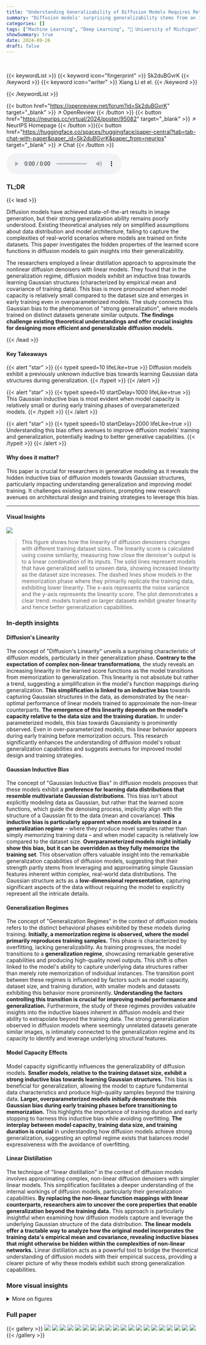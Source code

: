 ```yaml
---
title: "Understanding Generalizability of Diffusion Models Requires Rethinking the Hidden Gaussian Structure"
summary: "Diffusion models' surprising generalizability stems from an inductive bias towards learning Gaussian data structures, a finding that reshapes our understanding of their training and generalization."
categories: []
tags: ["Machine Learning", "Deep Learning", "🏢 University of Michigan",]
showSummary: true
date: 2024-09-26
draft: false
---
```


<br>

{{< keywordList >}}
{{< keyword icon="fingerprint" >}} Sk2duBGvrK {{< /keyword >}}
{{< keyword icon="writer" >}} Xiang Li et el. {{< /keyword >}}
 
{{< /keywordList >}}

{{< button href="https://openreview.net/forum?id=Sk2duBGvrK" target="_blank" >}}
↗ OpenReview
{{< /button >}}
{{< button href="https://neurips.cc/virtual/2024/poster/95082" target="_blank" >}}
↗ NeurIPS Homepage
{{< /button >}}{{< button href="https://huggingface.co/spaces/huggingface/paper-central?tab=tab-chat-with-paper&paper_id=Sk2duBGvrK&paper_from=neurips" target="_blank" >}}
↗ Chat
{{< /button >}}



<audio controls>
    <source src="https://ai-paper-reviewer.com/Sk2duBGvrK/podcast.wav" type="audio/wav">
    Your browser does not support the audio element.
</audio>


### TL;DR


{{< lead >}}

Diffusion models have achieved state-of-the-art results in image generation, but their strong generalization ability remains poorly understood. Existing theoretical analyses rely on simplified assumptions about data distribution and model architecture, failing to capture the complexities of real-world scenarios where models are trained on finite datasets. This paper investigates the hidden properties of the learned score functions in diffusion models to gain insights into their generalizability. 

The researchers employed a linear distillation approach to approximate the nonlinear diffusion denoisers with linear models.  They found that in the generalization regime, diffusion models exhibit an inductive bias towards learning Gaussian structures (characterized by empirical mean and covariance of training data). This bias is more pronounced when model capacity is relatively small compared to the dataset size and emerges in early training even in overparameterized models.  The study connects this Gaussian bias to the phenomenon of "strong generalization", where models trained on distinct datasets generate similar outputs.  **The findings challenge existing theoretical understandings and offer crucial insights for designing more efficient and generalizable diffusion models.**

{{< /lead >}}


#### Key Takeaways

{{< alert "star" >}}
{{< typeit speed=10 lifeLike=true >}} Diffusion models exhibit a previously unknown inductive bias towards learning Gaussian data structures during generalization. {{< /typeit >}}
{{< /alert >}}

{{< alert "star" >}}
{{< typeit speed=10 startDelay=1000 lifeLike=true >}} This Gaussian inductive bias is most evident when model capacity is relatively small or during early training phases of overparameterized models. {{< /typeit >}}
{{< /alert >}}

{{< alert "star" >}}
{{< typeit speed=10 startDelay=2000 lifeLike=true >}} Understanding this bias offers avenues to improve diffusion models' training and generalization, potentially leading to better generative capabilities. {{< /typeit >}}
{{< /alert >}}

#### Why does it matter?
This paper is crucial for researchers in generative modeling as it reveals the hidden inductive bias of diffusion models towards Gaussian structures, particularly impacting understanding generalization and improving model training.  It challenges existing assumptions, prompting new research avenues on architectural design and training strategies to leverage this bias.

------
#### Visual Insights



![](https://ai-paper-reviewer.com/Sk2duBGvrK/figures_3_1.jpg)

> This figure shows how the linearity of diffusion denoisers changes with different training dataset sizes.  The linearity score is calculated using cosine similarity, measuring how close the denoiser's output is to a linear combination of its inputs.  The solid lines represent models that have generalized well to unseen data, showing increased linearity as the dataset size increases. The dashed lines show models in the memorization phase where they primarily replicate the training data, exhibiting lower linearity. The x-axis represents the noise variance and the y-axis represents the linearity score.  The plot demonstrates a clear trend: models trained on larger datasets exhibit greater linearity and hence better generalization capabilities.







### In-depth insights


#### Diffusion's Linearity
The concept of "Diffusion's Linearity" unveils a surprising characteristic of diffusion models, particularly in their generalization phase.  **Contrary to the expectation of complex non-linear transformations**, the study reveals an increasing linearity in the learned score functions as the model transitions from memorization to generalization. This linearity is not absolute but rather a trend, suggesting a simplification in the model's function mappings during generalization.  **This simplification is linked to an inductive bias** towards capturing Gaussian structures in the data, as demonstrated by the near-optimal performance of linear models trained to approximate the non-linear counterparts.  **The emergence of this linearity depends on the model's capacity relative to the data size and the training duration.**  In under-parameterized models, this bias towards Gaussianity is prominently observed.  Even in over-parameterized models, this linear behavior appears during early training before memorization occurs. This research significantly enhances the understanding of diffusion model's robust generalization capabilities and suggests avenues for improved model design and training strategies.

#### Gaussian Inductive Bias
The concept of "Gaussian Inductive Bias" in diffusion models proposes that these models exhibit a **preference for learning data distributions that resemble multivariate Gaussian distributions**. This bias isn't about explicitly modeling data as Gaussian, but rather that the learned score functions, which guide the denoising process, implicitly align with the structure of a Gaussian fit to the data (mean and covariance).  **This inductive bias is particularly apparent when models are trained in a generalization regime** – where they produce novel samples rather than simply memorizing training data – and when model capacity is relatively low compared to the dataset size.  **Overparameterized models might initially show this bias, but it can be overridden as they fully memorize the training set**. This observation offers valuable insight into the remarkable generalization capabilities of diffusion models, suggesting that their strength partly stems from leveraging and approximating simple Gaussian features inherent within complex, real-world data distributions. The Gaussian structure acts as a **low-dimensional representation**, capturing significant aspects of the data without requiring the model to explicitly represent all the intricate details.

#### Generalization Regimes
The concept of "Generalization Regimes" in the context of diffusion models refers to the distinct behavioral phases exhibited by these models during training.  **Initially, a memorization regime is observed, where the model primarily reproduces training samples.**  This phase is characterized by overfitting, lacking generalizability.  As training progresses, the model transitions to a **generalization regime**, showcasing remarkable generative capabilities and producing high-quality novel outputs. This shift is often linked to the model's ability to capture underlying data structures rather than merely rote memorization of individual instances. The transition point between these regimes is influenced by factors such as model capacity, dataset size, and training duration, with smaller models and datasets exhibiting this behavior more prominently.  **Understanding the factors controlling this transition is crucial for improving model performance and generalization.**  Furthermore, the study of these regimes provides valuable insights into the inductive biases inherent in diffusion models and their ability to extrapolate beyond the training data. The strong generalization observed in diffusion models where seemingly unrelated datasets generate similar images, is intimately connected to the generalization regime and its capacity to identify and leverage underlying structural features.

#### Model Capacity Effects
Model capacity significantly influences the generalizability of diffusion models.  **Smaller models, relative to the training dataset size, exhibit a strong inductive bias towards learning Gaussian structures.** This bias is beneficial for generalization, allowing the model to capture fundamental data characteristics and produce high-quality samples beyond the training data.  **Larger, overparameterized models initially demonstrate this Gaussian bias during early training phases before transitioning to memorization.** This highlights the importance of training duration and early stopping to harness this inductive bias while avoiding overfitting.  **The interplay between model capacity, training data size, and training duration is crucial** in understanding how diffusion models achieve strong generalization, suggesting an optimal regime exists that balances model expressiveness with the avoidance of overfitting.

#### Linear Distillation
The technique of "linear distillation" in the context of diffusion models involves approximating complex, non-linear diffusion denoisers with simpler linear models.  This simplification facilitates a deeper understanding of the internal workings of diffusion models, particularly their generalization capabilities. **By replacing the non-linear function mappings with linear counterparts, researchers aim to uncover the core properties that enable generalization beyond the training data.**  This approach is particularly insightful when examining how diffusion models capture and leverage the underlying Gaussian structure of the data distribution. **The linear models offer a tractable way to analyze how the original model incorporates the training data's empirical mean and covariance, revealing inductive biases that might otherwise be hidden within the complexities of non-linear networks.** Linear distillation acts as a powerful tool to bridge the theoretical understanding of diffusion models with their empirical success, providing a clearer picture of why these models exhibit such strong generalization capabilities.


### More visual insights

<details>
<summary>More on figures
</summary>


![](https://ai-paper-reviewer.com/Sk2duBGvrK/figures_4_1.jpg)

> This figure shows a comparison of score functions and sampling trajectories for four different models: the actual diffusion model (EDM), a multi-delta model, a linear model, and a Gaussian model. The left panel plots the root mean square error (RMSE) between the score functions of each model and the actual diffusion model across different noise levels.  The right panel displays the sampling trajectories, showing how each model generates samples starting from random noise. The close overlap between the linear and Gaussian model curves in the left panel indicates that they generate similar samples.


![](https://ai-paper-reviewer.com/Sk2duBGvrK/figures_5_1.jpg)

> This figure shows two plots. The left plot shows how the weights of the linear model (trained to approximate diffusion denoisers) evolve over 100 training epochs and how they become increasingly similar to the weights of the Gaussian model (optimal denoiser for Gaussian data). The right plot visualizes the correlation between the principal components of the linear model and the Gaussian model for different noise levels. High correlation suggests that linear models effectively capture the Gaussian structure of the data.


![](https://ai-paper-reviewer.com/Sk2duBGvrK/figures_5_2.jpg)

> This figure compares the score approximation error and sampling trajectories of four different generative models: the actual diffusion model (EDM), a Multi-Delta model, a linear model, and a Gaussian model.  The left panel shows that the linear model and the Gaussian model closely approximate the score function of the actual EDM, especially in intermediate noise levels. The right panel visually demonstrates the similarity between the sampling trajectories of the linear and Gaussian models, further reinforcing their close approximation to the actual diffusion model's behavior.


![](https://ai-paper-reviewer.com/Sk2duBGvrK/figures_6_1.jpg)

> This figure shows a comparison of score field approximation errors and sampling trajectories for four different models: the actual diffusion model (EDM), a Multi-Delta model, a linear model, and a Gaussian model.  The left panel displays the root mean square error (RMSE) between the score functions of each model and the actual diffusion model across various noise levels. The right panel illustrates the sampling trajectories—the sequence of images generated during the denoising process—for each model.  The results indicate that the linear model's score function closely approximates that of the Gaussian model, and both are relatively close to the actual diffusion model's score function, especially at intermediate noise levels. This suggests that the linear and Gaussian models effectively capture the essential aspects of the actual diffusion model's behavior.


![](https://ai-paper-reviewer.com/Sk2duBGvrK/figures_7_1.jpg)

> This figure shows the results of an experiment where diffusion models with a fixed capacity (128 channels) were trained on datasets of varying sizes (68, 137, 1094, 8750, 35000, 70000 images).  The left panel plots the root mean square error (RMSE) between the score function of the trained model and the score function of a multivariate Gaussian distribution fitted to the training data, across different noise levels. The right panel shows generated images from the trained models, along with the nearest neighbor from the training set, and the images generated by the Gaussian model. The figure demonstrates that as the training dataset size increases, the RMSE decreases, indicating that the model learns the Gaussian structure of the data.  This is further corroborated by the images which shows that as the training dataset increases, images generated by the diffusion model start to resemble those generated by the Gaussian model, rather than simple copies of the training data.


![](https://ai-paper-reviewer.com/Sk2duBGvrK/figures_8_1.jpg)

> This figure shows that as the training dataset size increases, the score approximation error between the diffusion denoisers and the optimal Gaussian denoisers decreases, especially in the intermediate noise variance regime.  The generated images transition from being simple replications of the training data to novel images that exhibit Gaussian structure. The results suggest that the Gaussian structure of the training data plays a critical role in the generalization capabilities of diffusion models.


![](https://ai-paper-reviewer.com/Sk2duBGvrK/figures_8_2.jpg)

> This figure displays two subfigures. The left subfigure shows the score approximation error for four different models: EDM (Energy-based Diffusion Model), Multi-Delta, Linear, and Gaussian. The x-axis represents the noise variance, and the y-axis represents the Root Mean Square Error (RMSE).  The plot highlights the close agreement between the linear and Gaussian model approximation errors, particularly in the mid-range noise variances. The right subfigure presents the sampling trajectories for each of the four models, demonstrating similar function mappings between the Linear and Gaussian models. These findings suggest that the function mappings of the effective generalized diffusion models can be well approximated by linear models that capture the Gaussian structures of the dataset.


![](https://ai-paper-reviewer.com/Sk2duBGvrK/figures_9_1.jpg)

> This figure demonstrates the strong generalization phenomenon observed in diffusion models.  The top row shows images generated by Gaussian models trained on two separate, non-overlapping datasets (S1 and S2). The bottom row shows images generated by diffusion models trained on the same datasets.  (a) shows that when trained on large datasets (35000 images), diffusion models generate images very similar to the Gaussian models. (b) shows that when trained on small datasets (1094 images), the diffusion model's images are closer to those in the training set, demonstrating memorization. (c) Illustrates how early stopping or reducing model capacity can allow the diffusion model to transition from memorization to generalization, producing images more similar to the Gaussian models.


![](https://ai-paper-reviewer.com/Sk2duBGvrK/figures_15_1.jpg)

> This figure shows the linearity scores for different values of α and β across different noise levels.  The linearity score measures how well the diffusion denoisers satisfy additivity and homogeneity properties, indicating how close the denoisers are to linear functions.  The x-axis represents noise variance, while the y-axis represents the cosine similarity between the actual output of the denoiser and the expected output based on linear behavior.  The different lines correspond to different values of α and β (used to calculate the input for the linearity score). The EDM-VE configuration is used to train the models, ensuring they operate in the generalization regime.


![](https://ai-paper-reviewer.com/Sk2duBGvrK/figures_16_1.jpg)

> This figure shows a comparison of linearity scores and sampling trajectories for different models.  The left panel displays the linearity scores across different noise levels for EDM-VE (a well-trained diffusion model), Baseline-VE (a less well-trained diffusion model), a linear model, and a Gaussian model.  The right panel illustrates the generation trajectories of these same models, showing how they progressively denoise a random noise vector into a clean image.  This helps to visualize how linearity affects the models' image generation process.


![](https://ai-paper-reviewer.com/Sk2duBGvrK/figures_16_2.jpg)

> This figure shows how the generalization ability of diffusion models changes as the training dataset size increases.  With small datasets, the models reproduce training images (memorization). As the dataset size increases, the models generate novel images beyond the training set (generalization). This is demonstrated using both FFHQ and CIFAR-10 datasets.


![](https://ai-paper-reviewer.com/Sk2duBGvrK/figures_17_1.jpg)

> This figure shows the linearity scores of diffusion denoisers across different noise levels for models trained in both the generalization and memorization regimes.  The linearity score measures how closely the denoiser's output approximates a linear function of the input. The solid lines represent models in the generalization regime (trained on larger datasets), and the dashed lines represent models in the memorization regime (trained on smaller datasets).  The x-axis represents noise variance, and the y-axis represents the linearity score.  The plot demonstrates that as the training dataset size increases (moving from memorization to generalization), the linearity of the diffusion denoiser increases across all noise variance levels.


![](https://ai-paper-reviewer.com/Sk2duBGvrK/figures_18_1.jpg)

> This figure shows the linearity scores of diffusion denoisers across different noise levels for models trained in both generalization and memorization regimes. The linearity score measures how close the denoisers are to being linear functions.  The solid lines represent models in the generalization regime (producing novel images), while the dashed lines represent models in the memorization regime (primarily reproducing training data).  The plot demonstrates that as models transition from memorization to generalization, their linearity increases.


![](https://ai-paper-reviewer.com/Sk2duBGvrK/figures_19_1.jpg)

> This figure shows the difference between the output of the diffusion models and the input for various noise levels.  The difference is measured using normalized MSE and cosine similarity. The results show that the difference quickly approaches zero in the low-noise variance regime, regardless of model architecture.


![](https://ai-paper-reviewer.com/Sk2duBGvrK/figures_22_1.jpg)

> This figure shows a comparison of score approximation errors and sampling trajectories for four different models: the actual diffusion model (EDM), the multi-delta model, a linear model, and a Gaussian model.  The left panel displays the root mean squared error (RMSE) between the score functions of each model and the actual diffusion model across various noise levels. The right panel shows the sampling trajectories of the different models, which are visualizations of how the models gradually transform random noise into an image. Notably, the Gaussian model's curve closely matches the linear model's curve, indicating the similarity between their function mappings.


![](https://ai-paper-reviewer.com/Sk2duBGvrK/figures_23_1.jpg)

> This figure shows a comparison of score approximation errors and sampling trajectories for different models. The left plot displays the root mean square error (RMSE) between the score functions of various models (actual diffusion model, multi-delta model, linear model, and Gaussian model) and the actual diffusion model's score function, across various noise levels.  The right plot shows the image generation trajectories of the four models, starting from the same random noise. The close overlap between the curves for the linear and Gaussian models indicates that these two models have very similar function mappings, suggesting the learned score functions have a hidden Gaussian structure.


![](https://ai-paper-reviewer.com/Sk2duBGvrK/figures_23_2.jpg)

> This figure shows a comparison of the score approximation error and sampling trajectories for four different models: the actual diffusion model (EDM), a multi-delta model, a linear model, and a Gaussian model.  The left panel displays the root mean squared error (RMSE) between the score functions of each model and the actual diffusion model's score function across different noise levels. The right panel shows the sampling trajectories – sequences of images generated during the denoising process – for each model. The key observation is that the Gaussian model closely matches the linear model, indicating that the linear model captures essential aspects of the diffusion process.


![](https://ai-paper-reviewer.com/Sk2duBGvrK/figures_24_1.jpg)

> This figure shows the relationship between dataset size and the tendency for diffusion models to learn Gaussian structures. The left graph shows that as dataset size increases, the error between the score function of the actual diffusion model and the optimal Gaussian score decreases, indicating that larger datasets lead diffusion models to lean towards learning Gaussian-like distributions.  The right side of the figure displays generated images from different models (actual diffusion model, Gaussian model, nearest neighbor model) and training dataset sizes, illustrating that larger datasets lead to generated images which closely resemble those generated by a Gaussian model, demonstrating better generalization. 


![](https://ai-paper-reviewer.com/Sk2duBGvrK/figures_24_2.jpg)

> This figure shows the effect of model capacity on the learning of Gaussian structures in diffusion models.  It demonstrates that when the model capacity (measured by the number of channels) is relatively small compared to the size of the training dataset, diffusion models exhibit an inductive bias towards learning Gaussian structures, leading to better generalization. The left panel shows the RMSE between the score functions of the diffusion model and the Gaussian model, while the right panel illustrates the generated images for models with different scales. This inductive bias is less pronounced when the model has larger capacity, leading to memorization of the training data.


![](https://ai-paper-reviewer.com/Sk2duBGvrK/figures_25_1.jpg)

> This figure shows the relationship between training dataset size and the inductive bias of diffusion models towards learning Gaussian structures.  The left graph shows that as the dataset size increases, the score approximation error between diffusion denoisers and Gaussian denoisers decreases, especially in the intermediate noise variance regime. This is visually confirmed by the right-hand side of the figure, which demonstrates that as dataset size increases, the generated images increasingly resemble those produced by Gaussian denoisers, moving from memorization of the training data to generalization. The 'NN' (nearest neighbor) images show that smaller datasets result in images very similar to the training set, while larger datasets produce more novel, realistic images.


![](https://ai-paper-reviewer.com/Sk2duBGvrK/figures_25_2.jpg)

> This figure shows the results of training linear models to approximate the non-linear diffusion denoisers from diffusion models.  The x-axis represents the training epochs, and the y-axis shows the normalized mean squared error (NMSE) between the weights of the linear model and the weights of the Gaussian model (the optimal linear model).  Three different diffusion model architectures are shown: EDM-VE, EDM-ADM, and EDM-VP. The figure demonstrates that across different diffusion model architectures, the linear models converge towards the optimal Gaussian model, supporting the finding that diffusion models exhibit a bias towards learning Gaussian structures.


![](https://ai-paper-reviewer.com/Sk2duBGvrK/figures_26_1.jpg)

> This figure compares the generated images from different diffusion models with varying network architectures (EDM-VE, EDM-VP, and EDM-ADM) and their corresponding Gaussian models.  The comparison shows the similarities and differences between the images generated by the diffusion models and the images generated by approximating the data distribution with a multivariate Gaussian distribution.  This highlights the inductive bias of diffusion models towards capturing and utilizing the Gaussian structure of the training dataset for image generation.


![](https://ai-paper-reviewer.com/Sk2duBGvrK/figures_27_1.jpg)

> This figure presents a comparison of score field approximation error and sampling trajectories across four different models: the actual diffusion model (EDM), a Multi-Delta model, a linear model, and a Gaussian model.  The left panel shows the root mean squared error (RMSE) between the score functions of each model and the actual diffusion model at various noise levels. The right panel displays the sampling trajectories, illustrating the evolution of generated samples as each model progresses through the reverse diffusion process. A key observation is that the Gaussian model's trajectory closely resembles that of the linear model, supporting the idea that the Gaussian structure is a significant factor in the functionality of diffusion models.


![](https://ai-paper-reviewer.com/Sk2duBGvrK/figures_28_1.jpg)

> This figure shows a comparison of score approximation errors and sampling trajectories for four different models: the actual diffusion model (EDM), a Multi-Delta model, a linear model, and a Gaussian model.  The left panel plots the root mean squared error (RMSE) between the score functions of each model and the actual diffusion model, as a function of noise variance. The right panel shows image generation trajectories (i.e., the sequence of images generated during the denoising process) for each model.  The results highlight a strong similarity between the linear model and Gaussian model, indicating that the learned score functions of diffusion models in the generalization regime are close to being optimal for a multivariate Gaussian distribution.


![](https://ai-paper-reviewer.com/Sk2duBGvrK/figures_29_1.jpg)

> This figure demonstrates the strong generalization phenomenon observed in diffusion models.  The top row shows images generated by Gaussian models trained on two non-overlapping datasets (S1 and S2) of different sizes (35,000 and 1,094 images). The bottom row shows corresponding images from diffusion models trained on the same datasets and model scale 128. In (a), with larger datasets, the diffusion models generalize well producing similar images to the Gaussian models. In (b), with smaller datasets, the diffusion models only reproduce images from the training dataset (memorization), showcasing the difference. (c) provides a strategy to mitigate the memorization effect by using early stopping or reducing the model capacity.


![](https://ai-paper-reviewer.com/Sk2duBGvrK/figures_29_2.jpg)

> This figure shows a comparison of score approximation errors and sampling trajectories for four different models: the actual diffusion model (EDM), a Multi-Delta model, a linear model, and a Gaussian model. The left panel displays the root mean squared error (RMSE) between the score functions of each model and the actual diffusion model across different noise variance levels. The right panel illustrates the sampling trajectories of the four models, starting from random Gaussian noise and progressing through denoising steps until a final image is generated.  The close overlap between the linear and Gaussian model curves suggests similar function mappings.


![](https://ai-paper-reviewer.com/Sk2duBGvrK/figures_31_1.jpg)

> This figure shows the linearity scores of diffusion denoisers across different noise levels for models trained in both the generalization and memorization regimes. The linearity score measures how close the denoiser's behavior is to a linear function. The results indicate that diffusion models in the generalization regime exhibit a greater degree of linearity, suggesting that linearity is a key aspect of their generalizability.


![](https://ai-paper-reviewer.com/Sk2duBGvrK/figures_32_1.jpg)

> The figure shows linearity scores of diffusion denoisers across different noise levels for models trained in both generalization and memorization regimes. The linearity score measures how close a denoiser's output is to a linear combination of its inputs.  The solid lines represent models in the generalization regime, showing increasing linearity as dataset size increases, and the dashed lines represent models in the memorization regime, exhibiting lower linearity. The parameter α=β=1/√2 controls the weighting of two inputs when calculating the linearity score.


![](https://ai-paper-reviewer.com/Sk2duBGvrK/figures_32_2.jpg)

> This figure shows the effects of perturbing the input image along the first singular vector of the Jacobian matrix at different noise levels.  In the high-noise regime, this leads to major changes in the generated image (e.g., changing the class of the image). In the intermediate-noise regime, there are changes to details, but the overall structure remains similar. Finally, in the low-noise regime, the perturbation has little to no effect on the output image.


</details>






### Full paper

{{< gallery >}}
<img src="https://ai-paper-reviewer.com/Sk2duBGvrK/1.png" class="grid-w50 md:grid-w33 xl:grid-w25" />
<img src="https://ai-paper-reviewer.com/Sk2duBGvrK/2.png" class="grid-w50 md:grid-w33 xl:grid-w25" />
<img src="https://ai-paper-reviewer.com/Sk2duBGvrK/3.png" class="grid-w50 md:grid-w33 xl:grid-w25" />
<img src="https://ai-paper-reviewer.com/Sk2duBGvrK/4.png" class="grid-w50 md:grid-w33 xl:grid-w25" />
<img src="https://ai-paper-reviewer.com/Sk2duBGvrK/5.png" class="grid-w50 md:grid-w33 xl:grid-w25" />
<img src="https://ai-paper-reviewer.com/Sk2duBGvrK/6.png" class="grid-w50 md:grid-w33 xl:grid-w25" />
<img src="https://ai-paper-reviewer.com/Sk2duBGvrK/7.png" class="grid-w50 md:grid-w33 xl:grid-w25" />
<img src="https://ai-paper-reviewer.com/Sk2duBGvrK/8.png" class="grid-w50 md:grid-w33 xl:grid-w25" />
<img src="https://ai-paper-reviewer.com/Sk2duBGvrK/9.png" class="grid-w50 md:grid-w33 xl:grid-w25" />
<img src="https://ai-paper-reviewer.com/Sk2duBGvrK/10.png" class="grid-w50 md:grid-w33 xl:grid-w25" />
<img src="https://ai-paper-reviewer.com/Sk2duBGvrK/11.png" class="grid-w50 md:grid-w33 xl:grid-w25" />
<img src="https://ai-paper-reviewer.com/Sk2duBGvrK/12.png" class="grid-w50 md:grid-w33 xl:grid-w25" />
<img src="https://ai-paper-reviewer.com/Sk2duBGvrK/13.png" class="grid-w50 md:grid-w33 xl:grid-w25" />
<img src="https://ai-paper-reviewer.com/Sk2duBGvrK/14.png" class="grid-w50 md:grid-w33 xl:grid-w25" />
<img src="https://ai-paper-reviewer.com/Sk2duBGvrK/15.png" class="grid-w50 md:grid-w33 xl:grid-w25" />
<img src="https://ai-paper-reviewer.com/Sk2duBGvrK/16.png" class="grid-w50 md:grid-w33 xl:grid-w25" />
<img src="https://ai-paper-reviewer.com/Sk2duBGvrK/17.png" class="grid-w50 md:grid-w33 xl:grid-w25" />
<img src="https://ai-paper-reviewer.com/Sk2duBGvrK/18.png" class="grid-w50 md:grid-w33 xl:grid-w25" />
<img src="https://ai-paper-reviewer.com/Sk2duBGvrK/19.png" class="grid-w50 md:grid-w33 xl:grid-w25" />
<img src="https://ai-paper-reviewer.com/Sk2duBGvrK/20.png" class="grid-w50 md:grid-w33 xl:grid-w25" />
{{< /gallery >}}
